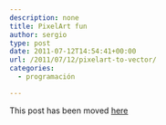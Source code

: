 ```yaml
---
description: none
title: PixelArt fun
author: sergio
type: post
date: 2011-07-12T14:54:41+00:00
url: /2011/07/12/pixelart-to-vector/
categories:
  - programación

---
```

This post has been moved [here][1]

&nbsp;

 [1]: http://dev.crazyrobot.net/2011/07/12/pixelart-to-vector/
